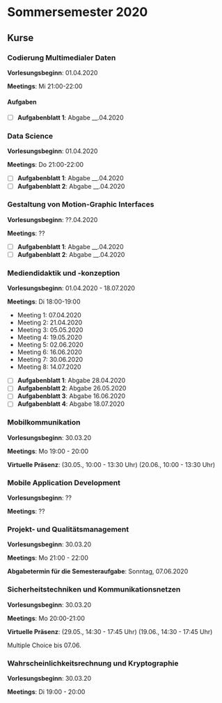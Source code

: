 # Sommersemester 2020

## Kurse

### Codierung Multimedialer Daten

**Vorlesungsbeginn**: 01.04.2020

**Meetings**: Mi 21:00-22:00

#### Aufgaben
- [ ] **Aufgabenblatt 1**: Abgabe __.04.2020



### Data Science

**Vorlesungsbeginn**: 01.04.2020 

**Meetings**: Do 21:00-22:00

- [ ] **Aufgabenblatt 1**: Abgabe __.04.2020
- [ ] **Aufgabenblatt 2**: Abgabe __.04.2020

### Gestaltung von Motion-Graphic Interfaces 

**Vorlesungsbeginn**: ??.04.2020 

**Meetings**: ??

- [ ] **Aufgabenblatt 1**: Abgabe __.04.2020
- [ ] **Aufgabenblatt 2**: Abgabe __.04.2020

### Mediendidaktik und -konzeption

**Vorlesungsbeginn**: 01.04.2020 - 18.07.2020

**Meetings**: Di 18:00-19:00
- Meeting 1: 07.04.2020
- Meeting 2: 21.04.2020
- Meeting 3: 05.05.2020
- Meeting 4: 19.05.2020
- Meeting 5: 02.06.2020
- Meeting 6: 16.06.2020
- Meeting 7: 30.06.2020
- Meeting 8: 14.07.2020

- [ ] **Aufgabenblatt 1**: Abgabe 28.04.2020
- [ ] **Aufgabenblatt 2**: Abgabe 26.05.2020
- [ ] **Aufgabenblatt 3**: Abgabe 16.06.2020
- [ ] **Aufgabenblatt 4**: Abgabe 18.07.2020

### Mobilkommunikation

**Vorlesungsbeginn**: 30.03.20

**Meetings**: Mo 19:00 - 20:00

**Virtuelle Präsenz**: (30.05., 10:00 - 13:30 Uhr) (20.06., 10:00 - 13:30 Uhr)

### Mobile Application Development

**Vorlesungsbeginn**: ??

**Meetings**: ??


### Projekt- und Qualitätsmanagement

**Vorlesungsbeginn**: 30.03.20

**Meetings**: Mo 21:00 - 22:00

**Abgabetermin für die Semesteraufgabe**: Sonntag, 07.06.2020

### Sicherheitstechniken und Kommunikationsnetzen

**Vorlesungsbeginn**: 30.03.20

**Meetings**: Mo 20:00-21:00

**Virtuelle Präsenz**: (29.05., 14:30 - 17:45 Uhr) (19.06., 14:30 - 17:45 Uhr)

Multiple Choice bis 07.06.


### Wahrscheinlichkeitsrechnung und Kryptographie

**Vorlesungsbeginn**: 30.03.20

**Meetings**: Di 19:00 - 20:00

